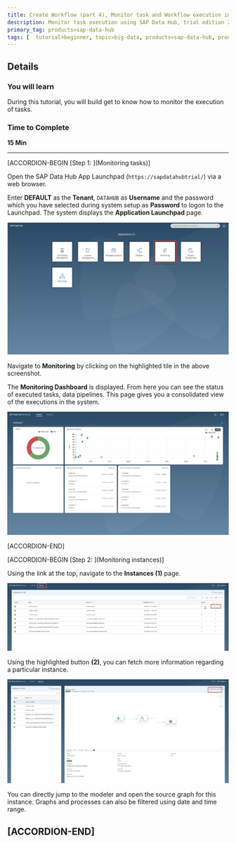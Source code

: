 ```yaml
---
title: Create Workflow (part 4), Monitor task and Workflow execution in SAP Data Hub, trial edition 2.3
description: Monitor task execution using SAP Data Hub, trial edition 2.3.
primary_tag: products>sap-data-hub
tags: [  tutorial>beginner, topic>big-data, products>sap-data-hub, products>sap-vora  ]
---
```


## Details
### You will learn  
During this tutorial, you will build get to know how to monitor the execution of tasks.

### Time to Complete
**15 Min**

---

[ACCORDION-BEGIN [Step 1: ](Monitoring tasks)]

Open the SAP Data Hub App Launchpad (`https://sapdatahubtrial/`) via a web browser.

Enter **DEFAULT** as the **Tenant**, `DATAHUB` as **Username** and the password which you have selected during system setup as **Password** to logon to the Launchpad. The system displays the **Application Launchpad** page.

![picture_01](./datahub-trial-v2-workflow-part04_01.png)

Navigate to **Monitoring** by clicking on the highlighted tile in the above screenshot.

The **Monitoring Dashboard** is displayed. From here you can see the status of executed tasks, data pipelines. This page gives you a consolidated view of the executions in the system.

![picture_02](./datahub-trial-v2-workflow-part04_02.png)

[ACCORDION-END]

[ACCORDION-BEGIN [Step 2: ](Monitoring instances)]

Using the link at the top, navigate to the **Instances (1)** page.

![picture_03](./datahub-trial-v2-workflow-part04_03.png)

Using the highlighted button **(2)**, you can fetch more information regarding a particular instance.

![picture_04](./datahub-trial-v2-workflow-part04_04.png)

You can directly jump to the modeler and open the source graph for this instance. Graphs and processes can also be filtered using date and time range.

[ACCORDION-END]
---
